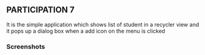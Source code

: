 ## PARTICIPATION 7
It is the simple application which shows list of student in a recycler view and it pops up a dialog box when a add icon on the menu is clicked  
### Screenshots
